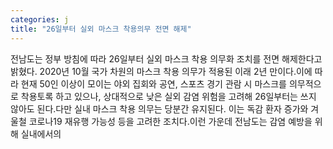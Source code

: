 ```yaml
---
categories: j
title: "26일부터 실외 마스크 착용의무 전면 해제"
---
```

전남도는 정부 방침에 따라 26일부터 실외 마스크 착용 의무화 조치를 전면 해제한다고 밝혔다. 2020년 10월 국가 차원의 마스크 착용 의무가 적용된 이래 2년 만이다.이에 따라 현재 50인 이상이 모이는 야외 집회와 공연, 스포츠 경기 관람 시 마스크를 의무적으로 착용토록 하고 있으나, 상대적으로 낮은 실외 감염 위험을 고려해 26일부터는 쓰지 않아도 된다.다만 실내 마스크 착용 의무는 당분간 유지된다. 이는 독감 환자 증가와 겨울철 코로나19 재유행 가능성 등을 고려한 조치다.이런 가운데 전남도는 감염 예방을 위해 실내에서의